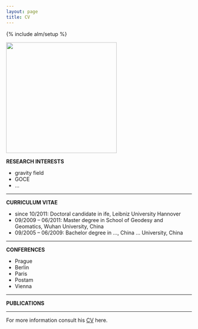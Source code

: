 ```yaml
---
layout: page
title: CV
---
```


{% include alm/setup %}
<script language="javascript">
$($("#cv").children()[0]).css('color', '#EC6197');
</script>

<img src="http://wuhu-ife.github.io/homepage/imgs/portray.jpg" height=300px width=300px />


**RESEARCH INTERESTS**

+ gravity field
+ GOCE 
+ ...

---

**CURRICULUM VITAE**

+ since 10/2011: Doctoral candidate in ife, Leibniz University Hannover 
+ 09/2009 – 06/2011: Master degree in School of Geodesy and Geomatics, Wuhan University, China
+ 09/2005 – 06/2009: Bachelor degree in ..., China ... University, China


---

**CONFERENCES**

+ Prague
+ Berlin
+ Paris
+ Postam
+ Vienna

--- 

**PUBLICATIONS**

---

For more information consult his [CV](http://wuhu-ife.github.io/documents/CV-example.pdf) here.


